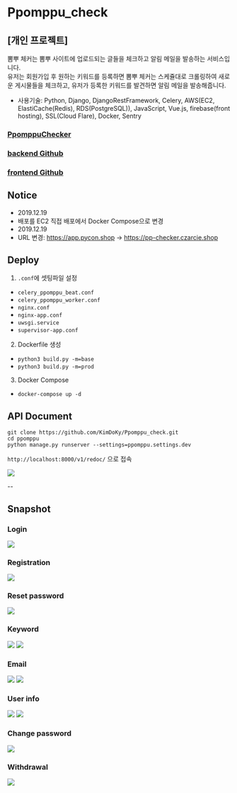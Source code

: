 # Ppomppu_check

## [개인 프로젝트]  

뽐뿌 체커는 뽐뿌 사이트에 업로드되는 글들을 체크하고 알림 메일을 발송하는 서비스입니다.  
유저는 회원가입 후 원하는 키워드를 등록하면 뽐뿌 체커는 스케쥴대로 크롤링하여 새로운 게시물들을 체크하고, 유저가 등록한 키워드를 발견하면 알림 메일을 발송해줍니다.  

- 사용기술: Python, Django, DjangoRestFramework, Celery, AWS(EC2, ElastiCache(Redis), RDS(PostgreSQL)), JavaScript, Vue.js, firebase(front hosting), SSL(Cloud Flare), Docker, Sentry  
  
### [PpomppuChecker](https://pp-checker.czarcie.shop/)  
### [backend Github](https://github.com/KimDoKy/Ppomppu_check)  
### [frontend Github](https://github.com/KimDoKy/Ppomppu_check_front)


## Notice

- 2019.12.19
 - 배포를 EC2 직접 배포에서 Docker Compose으로 변경
- 2019.12.19
 - URL 변경: https://app.pycon.shop -> https://pp-checker.czarcie.shop

## Deploy

1. `.conf`에 셋팅파일 설정
 - `celery_ppomppu_beat.conf`
 - `celery_ppomppu_worker.conf`
 - `nginx.conf`
 - `nginx-app.conf`
 - `uwsgi.service`
 - `supervisor-app.conf`

2. Dockerfile 생성
 - `python3 build.py -m=base`
 - `python3 build.py -m=prod`

3. Docker Compose
 - `docker-compose up -d`

## API Document

```
git clone https://github.com/KimDoKy/Ppomppu_check.git
cd ppomppu
python manage.py runserver --settings=ppomppu.settings.dev
```
`http://localhost:8000/v1/redoc/` 으로 접속

![](./img/api_docu.png)


--

## Snapshot

### Login

![](./img/login.png)

### Registration

![](./img/registration.png)

### Reset password

![](./img/reset_pw.png)

### Keyword

![](./img/main.png)
![](./img/add.png)

### Email
![](./img/email_1.png)
![](./img/email_2.png)

### User info
![](./img/menu.png)
![](./img/info.png)

### Change password
![](./img/change_pw.png)

### Withdrawal
![](./img/withdrawal.png)
